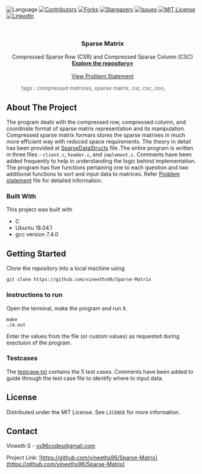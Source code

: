  ![Language](https://img.shields.io/badge/language-C-blue) [![Contributors][contributors-shield]][contributors-url] [![Forks][forks-shield]][forks-url] [![Stargazers][stars-shield]][stars-url] [![Issues][issues-shield]][issues-url] [![MIT License][license-shield]][license-url] [![LinkedIn][linkedin-shield]][linkedin-url]

<!-- PROJECT LOGO -->
<br />

<p align="center">
  <h3 align="center">Sparse Matrix</h3>
  <p align="center">
    Compressed Sparse Row (CSR) and Compressed Sparse Column (CSC) 
    <br />
    <a href=https://github.com/vineeths96/Sparse-Matrix><strong>Explore the repository»</strong></a>
    <br />
    <br />
    <a href=https://github.com/vineeths96/Sparse-Matrix/blob/master/Problem%20Statement.pdf>View Problem Statement</a>
    </p>



</p>

> tags : compressed matrices, sparse matrix, csr, csc, coo, 

<!-- ABOUT THE PROJECT -->
## About The Project

The program deals with the compressed row, compressed column, and coordinate format of sparse matrix representation and its manipulation. Compressed sparse matrix formars stores the sparse matrixes in much more efficient way with reduced space requirements. The theory in detail has been provided at [SparseDataStructs](./SparseDataStructs.pdf) file .The entire program is written in three files - `client.c`, `header.c`, and `implement.c`. Comments have been added frequently to help in understanding the logic behind implementation. The program has five functions pertaining one to each question and two additional functions to sort and input data to matrices. Refer [Problem statement](./Problem%20Statement.pdf) file for detailed information.

### Built With
This project was built with 

* C
* Ubuntu 18.04.1 
* gcc version 7.4.0



<!-- GETTING STARTED -->

## Getting Started

Clone the repository into a local machine using

```shell
git clone https://github.com/vineeths96/Sparse-Matrix
```

### Instructions to run

Open the terminal, make the program and run it. 

```shell
make
./a.out
```

Enter the values from the file (or custom values) as requested during exectuion of the program.

### Testcases

The [testcase.txt](./testcase.txt) contains the 5 test cases. Comments have been added to guide through the test case file to identify where to input data.



<!-- LICENSE -->

## License

Distributed under the MIT License. See `LICENSE` for more information.



<!-- CONTACT -->
## Contact

Vineeth S - vs96codes@gmail.com

Project Link: [https://github.com/vineeths96/Sparse-Matrix](https://github.com/vineeths96/Sparse-Matrix)




<!-- MARKDOWN LINKS & IMAGES -->
<!-- https://www.markdownguide.org/basic-syntax/#reference-style-links -->

[contributors-shield]: https://img.shields.io/github/contributors/vineeths96/Sparse-Matrix.svg?style=flat-square
[contributors-url]: https://github.com/vineeths96/Sparse-Matrix/graphs/contributors
[forks-shield]: https://img.shields.io/github/forks/vineeths96/Sparse-Matrix.svg?style=flat-square
[forks-url]: https://github.com/vineeths96/Sparse-Matrix/network/members
[stars-shield]: https://img.shields.io/github/stars/vineeths96/Sparse-Matrix.svg?style=flat-square
[stars-url]: https://github.com/vineeths96/Sparse-Matrix/stargazers
[issues-shield]: https://img.shields.io/github/issues/vineeths96/Sparse-Matrix.svg?style=flat-square
[issues-url]: https://github.com/vineeths96/Sparse-Matrix/issues
[license-shield]: https://img.shields.io/badge/License-MIT-yellow.svg
[license-url]: https://github.com/vineeths96/Sparse-Matrix/blob/master/LICENSE
[linkedin-shield]: https://img.shields.io/badge/-LinkedIn-black.svg?style=flat-square&logo=linkedin&colorB=555
[linkedin-url]: https://linkedin.com/in/vineeths

